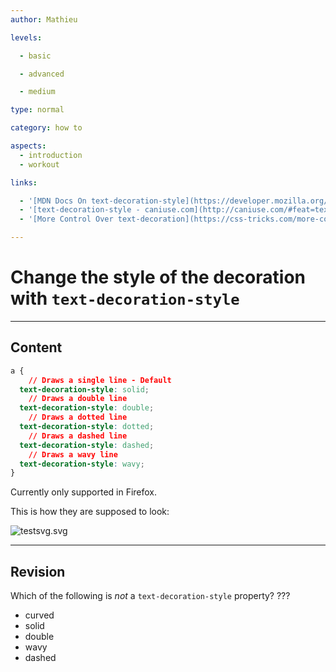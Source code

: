```yaml
---
author: Mathieu

levels:

  - basic

  - advanced

  - medium

type: normal

category: how to

aspects:
  - introduction
  - workout

links:

  - '[MDN Docs On text-decoration-style](https://developer.mozilla.org/en-US/docs/Web/CSS/text-decoration-style){documentation}'
  - '[text-decoration-style - caniuse.com](http://caniuse.com/#feat=text-decoration){website}'
  - '[More Control Over text-decoration](https://css-tricks.com/more-control-over-text-decoration/){website}'

---
```


# Change the style of the decoration with `text-decoration-style`

---
## Content

```css
a {
    // Draws a single line - Default
  text-decoration-style: solid;
    // Draws a double line
  text-decoration-style: double;
    // Draws a dotted line
  text-decoration-style: dotted;
    // Draws a dashed line
  text-decoration-style: dashed;
    // Draws a wavy line
  text-decoration-style: wavy;
}
```

Currently only supported in Firefox.

This is how they are supposed to look:

![testsvg.svg](https://img.enkipro.com/691dd69d120477e66b5e761295b060aa.png)

---
## Revision

Which of the following is *not* a `text-decoration-style` property? ???

* curved
* solid
* double
* wavy
* dashed
